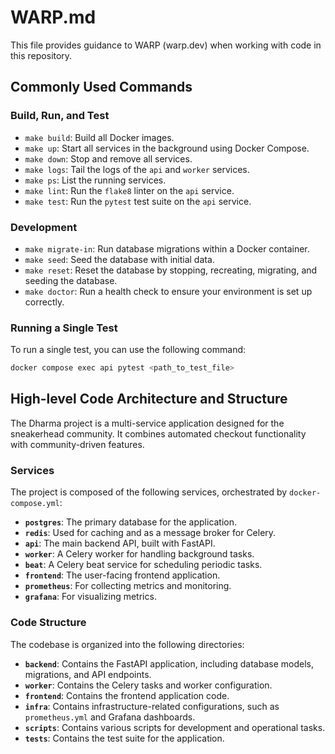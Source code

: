 # WARP.md

This file provides guidance to WARP (warp.dev) when working with code in this repository.

## Commonly Used Commands

### Build, Run, and Test

*   `make build`: Build all Docker images.
*   `make up`: Start all services in the background using Docker Compose.
*   `make down`: Stop and remove all services.
*   `make logs`: Tail the logs of the `api` and `worker` services.
*   `make ps`: List the running services.
*   `make lint`: Run the `flake8` linter on the `api` service.
*   `make test`: Run the `pytest` test suite on the `api` service.

### Development

*   `make migrate-in`: Run database migrations within a Docker container.
*   `make seed`: Seed the database with initial data.
*   `make reset`: Reset the database by stopping, recreating, migrating, and seeding the database.
*   `make doctor`: Run a health check to ensure your environment is set up correctly.

### Running a Single Test

To run a single test, you can use the following command:

```bash
docker compose exec api pytest <path_to_test_file>
```

## High-level Code Architecture and Structure

The Dharma project is a multi-service application designed for the sneakerhead community. It combines automated checkout functionality with community-driven features.

### Services

The project is composed of the following services, orchestrated by `docker-compose.yml`:

*   **`postgres`**: The primary database for the application.
*   **`redis`**: Used for caching and as a message broker for Celery.
*   **`api`**: The main backend API, built with FastAPI.
*   **`worker`**: A Celery worker for handling background tasks.
*   **`beat`**: A Celery beat service for scheduling periodic tasks.
*   **`frontend`**: The user-facing frontend application.
*   **`prometheus`**: For collecting metrics and monitoring.
*   **`grafana`**: For visualizing metrics.

### Code Structure

The codebase is organized into the following directories:

*   **`backend`**: Contains the FastAPI application, including database models, migrations, and API endpoints.
*   **`worker`**: Contains the Celery tasks and worker configuration.
*   **`frontend`**: Contains the frontend application code.
*   **`infra`**: Contains infrastructure-related configurations, such as `prometheus.yml` and Grafana dashboards.
*   **`scripts`**: Contains various scripts for development and operational tasks.
*   **`tests`**: Contains the test suite for the application.
